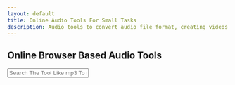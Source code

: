 ```yaml
---
layout: default
title: Online Audio Tools For Small Tasks
description: Audio tools to convert audio file format, creating videos by combining audio and images and so on;
---
```

<script type="application/ld+json">
{
  "@context": "https://schema.org",
  "@graph": [
    {
      "@type": "Organization",
      "name": "ReptileBirds",
      "url": "https://reptilebirds.com/",
      "logo": "https://reptilebirds.com/assets/img/ReptileBirds.png",
      "sameAs": [
        "https://www.facebook.com/reptilebirds",
        "https://twitter.com/reptilebirds",
        "https://www.linkedin.com/company/reptilebirds"
      ]
    },
    {
      "@type": "WebSite",
      "url": "https://reptilebirds.com/",
      "potentialAction": {
        "@type": "SearchAction",
        "target": "https://reptilebirds.com/search?q={search_term_string}",
        "query-input": "required name=search_term_string"
      }
    },
    {
      "@type": "ItemList",
      "name": "ReptileBirds Browser-Based Utility Tools Listing",
      "description": "A curated list of browser-based software tools that work offline once loaded.",
      "itemListElement": [
        {
          "@type": "ListItem",
          "position": 1,
          "item": {
            "@type": "SoftwareApplication",
            "name": "Audio File Format Converter",
            "url": "https://reptilebirds.com/file-compressor",
            "description": "Convert FLAC, WAV, M4A, AAC, OGG, OPUS, ALAC, AMR, AIFF, WMA, CAF to MP3 and vice versa. Fast, private, browser-based audio converter with offline capability."
          }
        },
        {
          "@type": "ListItem",
          "position": 2,
          "item": {
            "@type": "SoftwareApplication",
            "name": "Create Video from Image and Audio",
            "url": "https://reptilebirds.com/audio-converter",
            "description": "Create stunning videos by combining your images with audio tracks. Free online tool that works offline once loaded."
          }
        }
      ]
    },
    {
      "@type": "FAQPage",
      "mainEntity": [
        {
          "@type": "Question",
          "name": "Do these browser-based tools work offline?",
          "acceptedAnswer": {
            "@type": "Answer",
            "text": "Yes, these tools load in your browser and work fully offline after loading, ensuring fast and private processing."
          }
        },
        {
          "@type": "Question",
          "name": "Is my data uploaded to any server?",
          "acceptedAnswer": {
            "@type": "Answer",
            "text": "No, all processing happens locally in your browser. Your data never leaves your device."
          }
        },
        {
          "@type": "Question",
          "name": "Which browsers support these tools?",
          "acceptedAnswer": {
            "@type": "Answer",
            "text": "These tools are supported on all modern browsers including Chrome, Firefox, Safari, and Edge."
          }
        }
      ]
    }
  ]
}
</script>

<section style="width: 100%;">
    <h1>Online Browser Based Audio Tools</h1>
<div class="search-container">
   <i class="fas fa-search search-icon"></i>
   <input type="text" class="search-bar" id="searchInput" placeholder="Search The Tool Like mp3 To m4a....">
</div>


<div class="container">
<div class="tool-grid" id="toolsGrid">
</div>
</div>

<script src="/assets/js/audio-tools.js"></script>